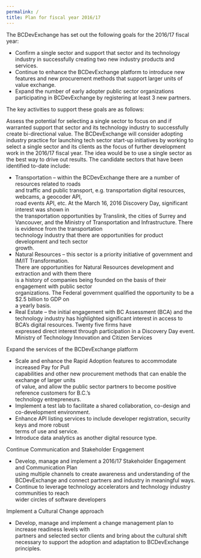```yaml
---
permalink: /
title: Plan for fiscal year 2016/17
---
```


The	BCDevExchange	has	set	out	the	following	goals	for	the	2016/17	fiscal	year:
- Confirm a	single	sector	and	support	that sector	and	its	technology	industry	in	successfully	creating two new	industry	products	and	services.
- Continue	to	enhance	the	BCDevExchange	platform	to	introduce	new	features	and	new	procurement	
methods	that	support	larger	units	of	value	exchange.
- Expand	the	number	of	early	adopter	public	sector	organizations	participating	in	BCDevExchange	by registering	at	least	3	new	partners.

The	key	activities	to	support	these	goals	are	as	follows:

Assess	the	potential	for	selecting a	single	sector	to	focus	on	and	if	warranted support	that sector	and its	technology	industry	to	successfully	create bi-directional	value. The	BCDevExchange	will	consider	adopting	industry	practice	for	launching	tech	sector	start-up	initiatives by	working	to	select	a	single	sector	and	its	clients	as the	focus	of	further	development	work in	the 2016/17	fiscal	year.	The	idea	would	be	to	use	a	single	sector	as	the	best	way	to	drive	out	results. The candidate	sectors	that have	been	identified	to-date	include:
- Transportation – within	the	BCDevExchange	there	are	a	number	of	resources	related	to	roads	
and	traffic	and	public	transport, e.g.	transportation	digital	resources,	webcams,	a	geocoder	API,	
road	events	API,	etc.			At	the	March	16,	2016 Discovery	Day,	significant	interest	was	shown	in	
the	transportation	opportunities	by	Translink, the	cities	of	Surrey	and	Vancouver,	and	the	
Ministry	of	Transportation	and	Infrastructure.		There	is	evidence	from	the	transportation	
technology	industry	that	there	are	opportunities for	product	development	and	tech	sector	
growth.
- Natural	Resources – this sector	is	a	priority	initiative	of	government	and	IM/IT	Transformation.		
There	are	opportunities for	Natural	Resources	development	and	extraction	and	with	them	there	
is	a	history	of	companies	being	founded	on	the	basis	of	their	engagement	with	public	sector	
organizations.		The	Federal government qualified	the	opportunity to	be a $2.5	billion to	GDP	on	
a	yearly	basis.
- Real	Estate – the	initial	engagement	with	BC	Assessment	(BCA)	and	the	technology	industry	has	
highlighted	significant	interest	in	access	to	BCA’s	digital	resources.		Twenty	five	firms	have	
expressed	direct	interest	through	participation	in	a	Discovery	Day	event.			
Ministry	of	Technology	Innovation	and	Citizen	Services

Expand	the	services	of the	BCDevExchange	platform	
- Scale	and	enhance	the	Rapid	Adoption	features	to	accommodate	increased	Pay	for	Pull	
capabilities	and	other	new	procurement	methods	that	can	enable	the	exchange	of	larger	units	
of	value,	and	allow	the	public	sector	partners	to	become	positive	reference	customers	for	B.C.’s	
technology	entrepreneurs.	
- Implement	a	test	lab	to	facilitate	a	shared	collaboration,	co-design	and	co-development
environment.
- Enhance	API	listing	services	to	include	developer	registration,	security	keys	and	more	robust	
terms	of	use	and	service.	
- Introduce	data	analytics	as	another	digital	resource	type.

Continue Communication	and	Stakeholder	Engagement
- Develop,	manage	and	implement	a	2016/17	Stakeholder	Engagement	and	Communication	Plan	
using	multiple	channels	to	create	awareness	and	understanding	of	the	BCDevExchange	and	
connect	partners	and	industry	in	meaningful	ways.
- Continue	to	leverage	technology	accelerators	and	technology	industry	communities	to	reach	
wider	circles	of	software	developers

Implement	a	Cultural	Change	approach	
- Develop,	manage	and	implement	a	change	management	plan	to	increase	readiness	levels	with	
partners	and	selected	sector	clients	and	bring	about	the	cultural	shift	necessary	to	support	the	
adoption	and	adaptation	to	BCDevExchange	principles.		
